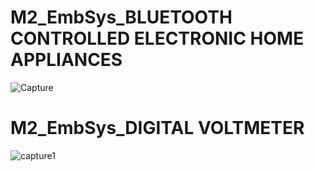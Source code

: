 # M2_EmbSys_BLUETOOTH CONTROLLED ELECTRONIC HOME APPLIANCES

![Capture](https://user-images.githubusercontent.com/98868528/154855916-00b896ae-e652-48a3-8090-d40dda6db06d.PNG)

# M2_EmbSys_DIGITAL VOLTMETER

![capture1](https://user-images.githubusercontent.com/98868528/154857194-1dc0288a-2843-4d53-85e6-0b60abf89d11.PNG)

